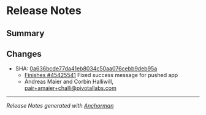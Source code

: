 # Release Notes

## Summary

## Changes

* SHA: [0a636bcde77da41eb8034c50aa076cebb9deb95a](git@github.com:cloudfoundry/cf/commit/0a636bcde77da41eb8034c50aa076cebb9deb95a)
    * [Finishes #45425541](http://www.pivotaltracker.com/story/45425541) Fixed success message for pushed app
    * Andreas Maier and Corbin Halliwill, pair+amaier+challi@pivotallabs.com


------

_Release Notes generated with [Anchorman](http://github.com/infews/anchorman)_